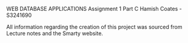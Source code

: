 WEB DATABASE APPLICATIONS
Assignment 1 Part C
Hamish Coates - S3241690

All information regarding the creation of this project was sourced from Lecture notes and the Smarty website.